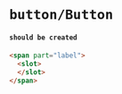 # `button/Button`

#### `should be created`

```html
<span part="label">
  <slot>
  </slot>
</span>

```

```html
```